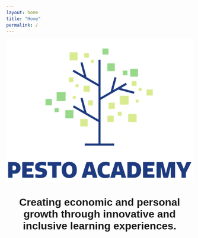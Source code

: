 ```yaml
---
layout: home
title: "Home"
permalink: /
---
```


<img style="display: block; margin-left: auto; margin-right: auto;
    text-align: center;" src="assets/logo/pa_logo_transparent_small.png">

<h1 style="text-align: center; font-family: 'Helvetica', Arial, sans-serif;">Creating economic and personal growth through innovative and inclusive learning experiences.</h1>

